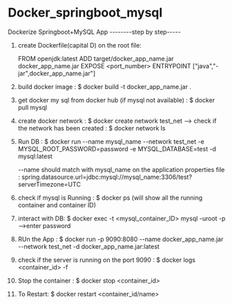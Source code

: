 # Docker_springboot_mysql
Dockerize Springboot+MySQL App
--------step by step-----
1.  create Dockerfile(capital D) on the root file:

    FROM openjdk:latest
    ADD target/docker_app_name.jar docker_app_name.jar
    EXPOSE <port_number>
    ENTRYPOINT ["java","-jar",docker_app_name.jar"]
    
2. build docker image : $ docker build -t docker_app_name.jar .
3. get docker my sql from docker hub (if mysql not available) :  $ docker pull mysql
4. create docker network :  $ docker create network test_net
    --> check if the network has been created : $ docker network ls
4. Run DB :   $ docker run 
              --name mysql_name 
              --network test_net 
              -e MYSQL_ROOT_PASSWORD=password 
              -e MYSQL_DATABASE=test 
              -d mysql:latest

    --name should match with mysql_name on the application properties file :
    spring.datasource.url=jdbc:mysql://mysql_name:3306/test?serverTimezone=UTC
5. check if mysql is Running :  $ docker ps (will show all the running container and container ID) 
6. interact with DB:  $ docker exec -t <mysql_container_ID> mysql -uroot -p 
    -->enter password
7. RUn the App :   $ docker run -p 9090:8080 
                      --name docker_app_name.jar 
                      --network test_net 
                      -d docker_app_name.jar:latest
8. check if the server is running on the port 9090 :  $ docker logs <container_id> -f
9. Stop the container : $    docker stop <container_id>
10. To Restart: $ docker restart <container_id/name>
  
    
